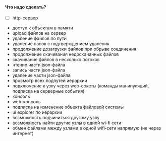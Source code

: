 #### Что надо сделать?
- [ ] http-сервер
- доступ к объектам в памяти
- upload файлов на сервер  
- удаление файлов по пути  
- удаление папок с подтверждением удаления
- продолжение дозагрузки файлов при обрыве соединения  
- продолжение скачивания недоскачанных файлов  
- скачивание файлов в несколько потоков  
- чтение части json-файла  
- запись части json-файла  
- удаление части json-файла  
- просмотр всех подпутей иерархии  
- подключение к узлу через web-сокеты (команды манипуляций, подписка на серверные события)  
- консоль  
- web-консоль  
- подписка на изменение объекта файловой системы  
- ui explorer по иерархии  
- возможность подчиниться другому узлу  
- возможность найти другие узлы в одной wi-fi сети  
- обмен файлами между узлами в одной wifi-сети напрямую (не через интернет)  
